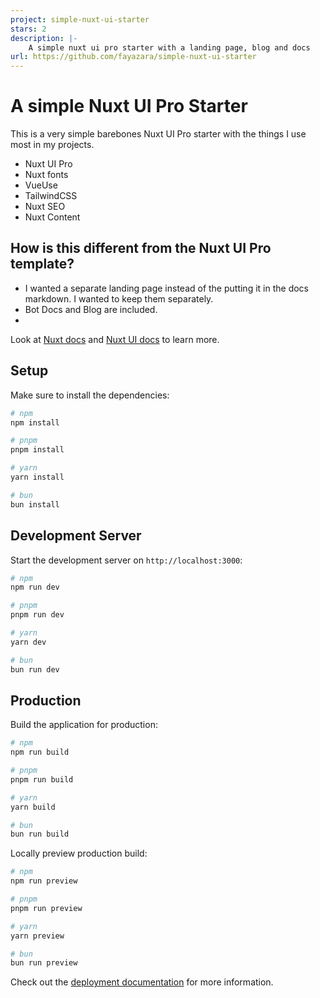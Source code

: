 ```yaml
---
project: simple-nuxt-ui-starter
stars: 2
description: |-
    A simple nuxt ui pro starter with a landing page, blog and docs 
url: https://github.com/fayazara/simple-nuxt-ui-starter
---
```


# A simple Nuxt UI Pro Starter

This is a very simple barebones Nuxt UI Pro starter with the things I use most in my projects.

- Nuxt UI Pro
- Nuxt fonts
- VueUse
- TailwindCSS
- Nuxt SEO 
- Nuxt Content

## How is this different from the Nuxt UI Pro template?

- I wanted a separate landing page instead of the putting it in the docs markdown. I wanted to keep them separately.
- Bot Docs and Blog are included.
- 


Look at [Nuxt docs](https://nuxt.com/docs/getting-started/introduction) and [Nuxt UI docs](https://ui.nuxt.com) to learn more.

## Setup

Make sure to install the dependencies:

```bash
# npm
npm install

# pnpm
pnpm install

# yarn
yarn install

# bun
bun install
```

## Development Server

Start the development server on `http://localhost:3000`:

```bash
# npm
npm run dev

# pnpm
pnpm run dev

# yarn
yarn dev

# bun
bun run dev
```

## Production

Build the application for production:

```bash
# npm
npm run build

# pnpm
pnpm run build

# yarn
yarn build

# bun
bun run build
```

Locally preview production build:

```bash
# npm
npm run preview

# pnpm
pnpm run preview

# yarn
yarn preview

# bun
bun run preview
```

Check out the [deployment documentation](https://nuxt.com/docs/getting-started/deployment) for more information.

